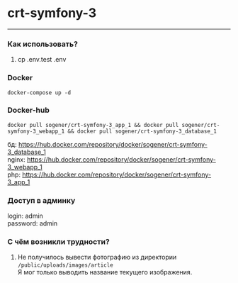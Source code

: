# crt-symfony-3
___

### Как использовать?

1. cp .env.test .env

### Docker

`docker-compose up -d`

### Docker-hub 

`docker pull sogener/crt-symfony-3_app_1 && docker pull sogener/crt-symfony-3_webapp_1 && docker pull sogener/crt-symfony-3_database_1`

бд: https://hub.docker.com/repository/docker/sogener/crt-symfony-3_database_1 <br>
nginx: https://hub.docker.com/repository/docker/sogener/crt-symfony-3_webapp_1 <br>
php: https://hub.docker.com/repository/docker/sogener/crt-symfony-3_app_1 <br>


### Доступ в админку 

login: admin <br>
password: admin

### С чём возникли трудности?
1. Не получилось вывести фотографию из директории `/public/uploads/images/article` <br>
Я мог только выводить название текущего изображения.
